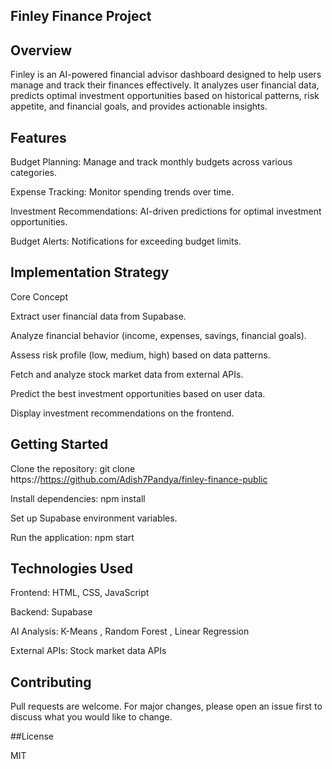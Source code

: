 ## Finley Finance Project
## Overview

Finley is an AI-powered financial advisor dashboard designed to help users manage and track their finances effectively. It analyzes user financial data, predicts optimal investment opportunities based on historical patterns, risk appetite, and financial goals, and provides actionable insights.

## Features

Budget Planning: Manage and track monthly budgets across various categories.

Expense Tracking: Monitor spending trends over time.

Investment Recommendations: AI-driven predictions for optimal investment opportunities.

Budget Alerts: Notifications for exceeding budget limits.

## Implementation Strategy

Core Concept

Extract user financial data from Supabase.

Analyze financial behavior (income, expenses, savings, financial goals).

Assess risk profile (low, medium, high) based on data patterns.

Fetch and analyze stock market data from external APIs.

Predict the best investment opportunities based on user data.

Display investment recommendations on the frontend.

## Getting Started

Clone the repository: git clone https://https://github.com/Adish7Pandya/finley-finance-public

Install dependencies: npm install

Set up Supabase environment variables.

Run the application: npm start

## Technologies Used

Frontend: HTML, CSS, JavaScript

Backend: Supabase

AI Analysis: K-Means , Random Forest , Linear Regression 

External APIs: Stock market data APIs

## Contributing

Pull requests are welcome. For major changes, please open an issue first to discuss what you would like to change.

##License

MIT
